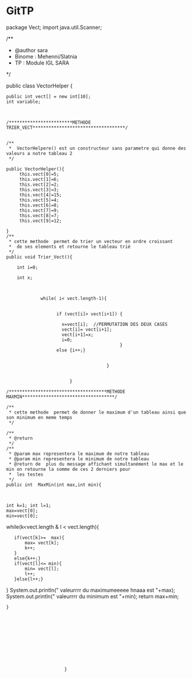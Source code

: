 ﻿# GitTP
package Vect;
import java.util.Scanner;


/**
 * @author sara
 * Binome : Mehenni/Slatnia
 * TP : Module IGL SARA

 */

public class VectorHelper {
	
	public int vect[] = new int[10];
	int variable;
	
	
	
	/************************METHODE TRIER_VECT***********************************/
	
	 
	/**
	 *  VectorHelpere() est un constructeur sans parametre qui donne des valeurs a notre tableau 2
	 */
	
	public VectorHelper(){
		 this.vect[0]=5;
		 this.vect[1]=6;
		 this.vect[2]=2;
	     this.vect[3]=3;
	     this.vect[4]=15;
	     this.vect[5]=4;
		 this.vect[6]=8;
	     this.vect[7]=9;
		 this.vect[8]=7;
		 this.vect[9]=12;
		
	}
	/**
	 * cette methode  permet de trier un vecteur en ordre croissant
	 *  de ses elements et retourne le tableau trié
	 */
	public void Trier_Vect(){
		
		int i=0;
		
	    int x;
	    
		
	    
	             while( i< vect.length-1){
      	    	
	    
	                   if (vect[i]> vect[i+1]) { 
	    
	                     x=vect[i];  //PERMUTATION DES DEUX CASES
	    		         vect[i]= vect[i+1];
	    		         vect[i+1]=x;
	    		         i=0;
	    	                                   }
	                   else {i++;}
	  
	    
	                                      }
		
		
                         	}

	/*************************************METHODE MAXMIN***********************************/
	
	/**
	 * cette methode  permet de donner le maximum d'un tableau ainsi que son minimum en meme temps 
	 */
	
	/**
	 * @return
	 */
	/**
	 * @param max representera le maximum de notre tableau
	 * @param min representera le minimum de notre tableau
	 * @return de  plus du message affichant simultanément le max et le min on retourne la somme de ces 2 derniers pour
	 *  les testes
	 */
	public int  MaxMin(int max,int min){
		
		
	
	int k=1; int l=1;	
	max=vect[0];
	min=vect[0];
	
   while(k<vect.length & l < vect.length){
	  
	   if(vect[k]>=  max){
		   max= vect[k];
		   k++;
	   }
	   else{k++;}
	   if(vect[l]<= min){
		   min= vect[l];
		   l++;
	   }else{l++;}
	   
	   
	   
   }
	System.out.println(" valeurrrr du maximumeeeee hnaaa est "+max);	
	System.out.println(" valeurrrr du minimum   est "+min);	
	return max+min;

	
	
		
	}
	
	
	
	
	
	
	
	
	
	

                          }
